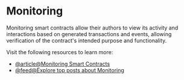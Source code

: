 # Monitoring

Monitoring smart contracts allow their authors to view its activity and interactions based on generated transactions and events, allowing verification of the contract's intended purpose and functionality.

Visit the following resources to learn more:

- [@article@Monitoring Smart Contracts](https://consensys.github.io/smart-contract-best-practices/development-recommendations/solidity-specific/event-monitoring/)
- [@feed@Explore top posts about Monitoring](https://app.daily.dev/tags/monitoring?ref=roadmapsh)